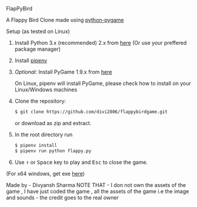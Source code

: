 FlapPyBird

A Flappy Bird Clone made using [python-pygame][pygame]

Setup (as tested on Linux)

1. Install Python 3.x (recommended) 2.x from [here](https://www.python.org/download/releases/) (Or use your preffered package manager)

1. Install [pipenv]

1. _Optional_: Install PyGame 1.9.x from [here](http://www.pygame.org/download.shtml)

   On Linux, pipenv will install PyGame, please check how to install on your Linux/Windows machines

1. Clone the repository:

   ```bash
   $ git clone https://github.com/divi2806/flappybirdgame.git
   ```

   or download as zip and extract.

1. In the root directory run

   ```bash
   $ pipenv install
   $ pipenv run python flappy.py
   ```

1. Use <kbd>&uarr;</kbd> or <kbd>Space</kbd> key to play and <kbd>Esc</kbd> to close the game.

(For x64 windows, get exe [here](http://www.lfd.uci.edu/~gohlke/pythonlibs/#pygame))



[pygame]: http://www.pygame.org
[pipenv]: https://pipenv.readthedocs.io/en/latest/
Made by - Divyansh Sharma
NOTE THAT - I don not own the assets of the game , I have just coded the game , all the assets of the game i.e the image and sounds - the credit goes to the real owner
